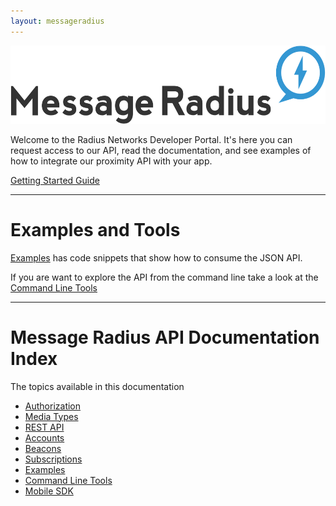 ```yaml
---
layout: messageradius
---
```

<div class="feature">
  <img class="feature-logo" style="width:552px;height:125px;"  src="/img/messageradius-logo.svg" />
  <p class="lead">Welcome to the Radius Networks Developer Portal.  It's here you can request access to our API, read the documentation, and see examples of how to integrate our proximity API with your app.</p>
  <a class="btn" href="gettingstarted.html">Getting Started Guide</a>
</div>

----

# Examples and Tools

[Examples](examples.html) has code snippets that show how to consume the JSON API.

If you are want to explore the API from the command line take a look at the [Command Line Tools](tools.html)

----

# Message Radius API Documentation Index

The topics available in this documentation

* [Authorization](authorization.html)
* [Media Types](types.html)
* [REST API](rest.html)
* [Accounts](accounts.html)
* [Beacons](beacons.html)
* [Subscriptions](subscriptions.html)
* [Examples](examples.html)
* [Command Line Tools](tools.html)
* [Mobile SDK](mobile.html)

